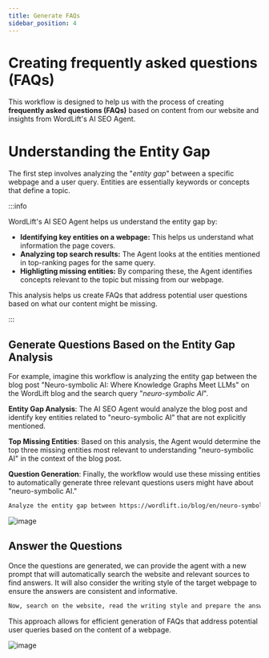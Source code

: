 ```yaml
---
title: Generate FAQs
sidebar_position: 4
---
```


# Creating frequently asked questions (FAQs)

This workflow is designed to help us with the process of creating **frequently asked questions (FAQs)** based on content from our website and insights from WordLift's AI SEO Agent.

# Understanding the Entity Gap
The first step involves analyzing the "*entity gap*" between a specific webpage and a user query. Entities are essentially keywords or concepts that define a topic.

:::info

WordLift's AI SEO Agent helps us understand the entity gap by:

* **Identifying key entities on a webpage:** This helps us understand what information the page covers.
* **Analyzing top search results:** The Agent looks at the entities mentioned in top-ranking pages for the same query.
* **Highligting missing entities:** By comparing these, the Agent identifies concepts relevant to the topic but missing from our webpage.

This analysis helps us create FAQs that address potential user questions based on what our content might be missing.

:::

## Generate Questions Based on the Entity Gap Analysis

For example, imagine this workflow is analyzing the entity gap between the blog post "Neuro-symbolic AI: Where Knowledge Graphs Meet LLMs" on the WordLift blog and the search query "*neuro-symbolic AI*".

**Entity Gap Analysis**: The AI SEO Agent would analyze the blog post and identify key entities related to "neuro-symbolic AI" that are not explicitly mentioned.

**Top Missing Entities**: Based on this analysis, the Agent would determine the top three missing entities most relevant to understanding "neuro-symbolic AI" in the context of the blog post.

**Question Generation**: Finally, the workflow would use these missing entities to automatically generate three relevant questions users might have about "neuro-symbolic AI."

```md className=wlx-send-to-agent
Analyze the entity gap between https://wordlift.io/blog/en/neuro-symbolic-ai/ and the query "neuro-symbolic AI", look at the top missing entities and, if they are relevant, generate three questions accordingly.
```

![image](../images/agent-wordlift-top-missing-entities.png)

## Answer the Questions

Once the questions are generated, we can provide the agent with a new prompt that will automatically search the website and relevant sources to find answers. It will also consider the writing style of the target webpage to ensure the answers are consistent and informative.

```md className=wlx-send-to-agent
Now, search on the website, read the writing style and prepare the answer for the first question "How does Artificial General Intelligence (AGI) relate to the development of neuro-symbolic AI systems, and what are the potential implications of integrating AGI capabilities into neuro-symbolic models?". Remember to add links back to the sources.
```
This approach allows for efficient generation of FAQs that address potential user queries based on the content of a webpage.

![image](../images/agent-wordlift-answers-faq.png)
